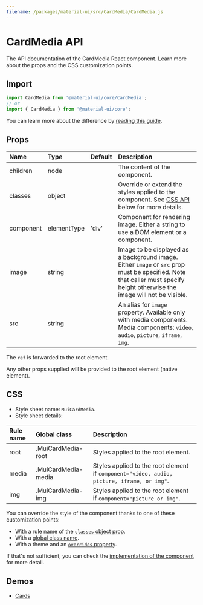 ```yaml
---
filename: /packages/material-ui/src/CardMedia/CardMedia.js
---
```


<!--- This documentation is automatically generated, do not try to edit it. -->

# CardMedia API

<p class="description">The API documentation of the CardMedia React component. Learn more about the props and the CSS customization points.</p>

## Import

```js
import CardMedia from '@material-ui/core/CardMedia';
// or
import { CardMedia } from '@material-ui/core';
```

You can learn more about the difference by [reading this guide](/guides/minimizing-bundle-size/).



## Props

| Name | Type | Default | Description |
|:-----|:-----|:--------|:------------|
| <span class="prop-name">children</span> | <span class="prop-type">node</span> |  | The content of the component. |
| <span class="prop-name">classes</span> | <span class="prop-type">object</span> |  | Override or extend the styles applied to the component. See [CSS API](#css) below for more details. |
| <span class="prop-name">component</span> | <span class="prop-type">elementType</span> | <span class="prop-default">'div'</span> | Component for rendering image. Either a string to use a DOM element or a component. |
| <span class="prop-name">image</span> | <span class="prop-type">string</span> |  | Image to be displayed as a background image. Either `image` or `src` prop must be specified. Note that caller must specify height otherwise the image will not be visible. |
| <span class="prop-name">src</span> | <span class="prop-type">string</span> |  | An alias for `image` property. Available only with media components. Media components: `video`, `audio`, `picture`, `iframe`, `img`. |

The `ref` is forwarded to the root element.

Any other props supplied will be provided to the root element (native element).

## CSS

- Style sheet name: `MuiCardMedia`.
- Style sheet details:

| Rule name | Global class | Description |
|:-----|:-------------|:------------|
| <span class="prop-name">root</span> | <span class="prop-name">.MuiCardMedia-root</span> | Styles applied to the root element.
| <span class="prop-name">media</span> | <span class="prop-name">.MuiCardMedia-media</span> | Styles applied to the root element if `component="video, audio, picture, iframe, or img"`.
| <span class="prop-name">img</span> | <span class="prop-name">.MuiCardMedia-img</span> | Styles applied to the root element if `component="picture or img"`.

You can override the style of the component thanks to one of these customization points:

- With a rule name of the [`classes` object prop](/customization/components/#overriding-styles-with-classes).
- With a [global class name](/customization/components/#overriding-styles-with-global-class-names).
- With a theme and an [`overrides` property](/customization/globals/#css).

If that's not sufficient, you can check the [implementation of the component](https://github.com/mui-org/material-ui/blob/master/packages/material-ui/src/CardMedia/CardMedia.js) for more detail.

## Demos

- [Cards](/components/cards/)


